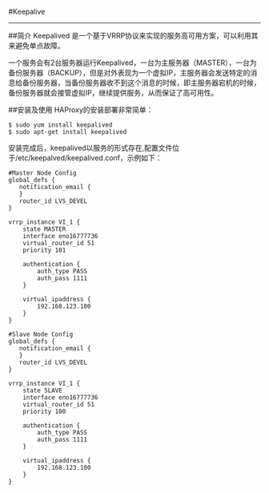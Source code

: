 #Keepalive

---

##简介
Keepalived 是一个基于VRRP协议来实现的服务高可用方案，可以利用其来避免单点故障。

一个服务会有2台服务器运行Keepalived，一台为主服务器（MASTER），一台为备份服务器（BACKUP），但是对外表现为一个虚拟IP，主服务器会发送特定的消息给备份服务器，当备份服务器收不到这个消息的时候，即主服务器宕机的时候，备份服务器就会接管虚拟IP，继续提供服务，从而保证了高可用性。

##安装及使用
HAProxy的安装部署非常简单：
```shell
$ sudo yum install keepalived
$ sudo apt-get install keepalived
```
安装完成后，keepalived以服务的形式存在,配置文件位于/etc/keepalved/keepalived.conf，示例如下：
```shell
#Master Node Config
global_defs {
   notification_email {
   }
   router_id LVS_DEVEL
}

vrrp_instance VI_1 {
    state MASTER
    interface eno16777736
    virtual_router_id 51
    priority 101

    authentication {
        auth_type PASS
        auth_pass 1111
    }

    virtual_ipaddress {
        192.168.123.100
    }
}

#Slave Node Config
global_defs {
   notification_email {
   }
   router_id LVS_DEVEL
}

vrrp_instance VI_1 {
    state SLAVE
    interface eno16777736
    virtual_router_id 51
    priority 100

    authentication {
        auth_type PASS
        auth_pass 1111
    }

    virtual_ipaddress {
        192.168.123.100
    }
}
```